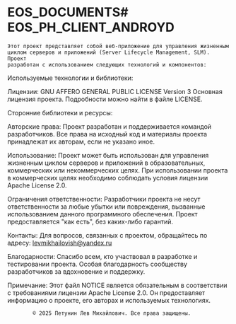 # EOS_DOCUMENTS# EOS_PH_CLIENT_ANDROYD

    Этот проект представляет собой веб-приложение для управления жизненным 
    циклом серверов и приложений (Server Lifecycle Management, SLM). Проект 
    разработан с использованием следующих технологий и компонентов:

Используемые технологии и библиотеки:


Лицензии:
    GNU AFFERO GENERAL PUBLIC LICENSE Version 3 Основная лицензия проекта. Подробности можно найти в файле LICENSE.

Сторонние библиотеки и ресурсы:


Авторские права:
    Проект разработан и поддерживается командой разработчиков.
    Все права на исходный код и материалы проекта принадлежат их авторам, если не указано иное.


Использование:
    Проект может быть использован для управления жизненным циклом серверов и 
    приложений в образовательных, коммерческих или некоммерческих целях.
    При использовании проекта в коммерческих целях необходимо соблюдать 
    условия лицензии Apache License 2.0.

Ограничения ответственности:
    Разработчики проекта не несут ответственности за любые убытки или 
    повреждения, вызванные использованием данного программного обеспечения.
    Проект предоставляется "как есть", без каких-либо гарантий.

Контакты:
    Для вопросов, связанных с проектом, обращайтесь по адресу: levmikhailovish@yandex.ru

Благодарности:
    Спасибо всем, кто участвовал в разработке и тестировании проекта.
    Особая благодарность сообществу разработчиков за вдохновение и поддержку.

Примечание:
    Этот файл NOTICE является обязательным в соответствии с требованиями лицензии Apache License 2.0. 
    Он предоставляет информацию о проекте, его авторах и используемых технологиях.

            © 2025 Петунин Лев Михайлович. Все права защищены.